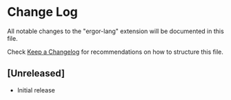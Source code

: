 # Change Log

All notable changes to the "ergor-lang" extension will be documented in this file.

Check [Keep a Changelog](http://keepachangelog.com/) for recommendations on how to structure this file.

## [Unreleased]

- Initial release
